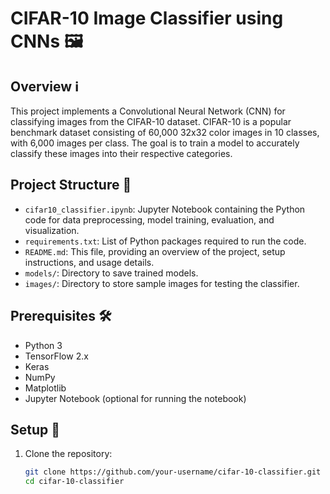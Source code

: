 # CIFAR-10 Image Classifier using CNNs 🖼️

## Overview ℹ️
This project implements a Convolutional Neural Network (CNN) for classifying images from the CIFAR-10 dataset. CIFAR-10 is a popular benchmark dataset consisting of 60,000 32x32 color images in 10 classes, with 6,000 images per class. The goal is to train a model to accurately classify these images into their respective categories.

## Project Structure 📂
- `cifar10_classifier.ipynb`: Jupyter Notebook containing the Python code for data preprocessing, model training, evaluation, and visualization.
- `requirements.txt`: List of Python packages required to run the code.
- `README.md`: This file, providing an overview of the project, setup instructions, and usage details.
- `models/`: Directory to save trained models.
- `images/`: Directory to store sample images for testing the classifier.

## Prerequisites 🛠️
- Python 3
- TensorFlow 2.x
- Keras
- NumPy
- Matplotlib
- Jupyter Notebook (optional for running the notebook)

## Setup 🚀
1. Clone the repository:
   ```bash
   git clone https://github.com/your-username/cifar-10-classifier.git
   cd cifar-10-classifier

